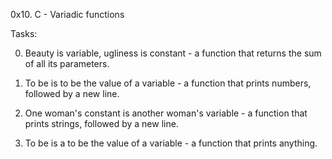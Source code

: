 0x10. C - Variadic functions

Tasks:

0. Beauty is variable, ugliness is constant - a function that returns the sum of all its parameters.

1. To be is to be the value of a variable -  a function that prints numbers, followed by a new line.

2. One woman's constant is another woman's variable - a function that prints strings, followed by a new line.

3. To be is a to be the value of a variable - a function that prints anything.
